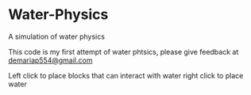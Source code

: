 # Water-Physics
A simulation of water physics

This code is my first attempt of water phtsics, please give feedback at demariap554@gmail.com

Left click to place blocks that can interact with water
right click to place water
